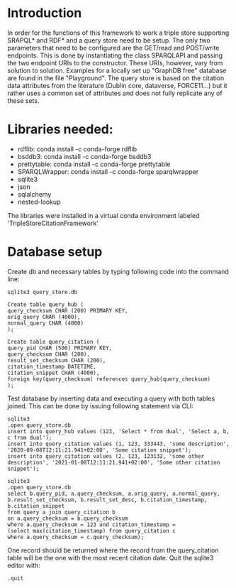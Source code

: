 # Introduction
In order for the functions of this framework to work a triple store supporting SRAPQL* and RDF* and a query store need to be setup. The only two parameters that need to be configured are the GET/read and POST/write endpoints. This is done by instantiating the class SPARQLAPI and passing the two endpoint URIs to the constructor. These URIs, however, vary from solution to solution. Examples for a locally set up "GraphDB free" database are found in the file "Playground". 
The query store is based on the citation data attributes from the literature (Dublin core, dataverse, FORCE11...) but it rather uses a common set of attributes and does not fully replicate any of these sets.

# Libraries needed:
* rdflib: conda install -c conda-forge rdflib
* bsddb3: conda install -c conda-forge bsddb3
* prettytable: conda install -c conda-forge prettytable
* SPARQLWrapper: conda install -c conda-forge sparqlwrapper
* sqlite3
* json
* sqlalchemy
* nested-lookup

The libraries were installed in a virtual conda environment labeled 'TripleStoreCitationFramework'

# Database setup
Create db and necessary tables by typing following code into the command line:

    sqlite3 query_store.db 

    Create table query_hub (
    query_checksum CHAR (200) PRIMARY KEY,
    orig_query CHAR (4000),
    normal_query CHAR (4000)
    );

    Create table query_citation (
    query_pid CHAR (500) PRIMARY KEY,
    query_checksum CHAR (200),
    result_set_checksum CHAR (200),
    citation_timestamp DATETIME,
    citation_snippet CHAR (4000),
    foreign key(query_checksum) references query_hub(query_checksum)
    );


Test database by inserting data and executing a query with both tables joined. This can be done by issuing following statement via CLI:

    sqlite3
    .open query_store.db
    insert into query_hub values (123, 'Select * from dual', 'Select a, b, c from dual');
    insert into query_citation values (1, 123, 333443, 'some description', '2020-09-08T12:11:21.941+02:00', 'Some citation snippet');
    insert into query_citation values (2, 123, 123132, 'some other description', '2021-01-08T12:11:21.941+02:00', 'Some other citation snippet');

    sqlite3
    .open query_store.db
    select b.query_pid, a.query_checksum, a.orig_query, a.normal_query,
    b.result_set_checksum, b.result_set_desc, b.citation_timestamp, b.citation_snippet
    from query a join query_citation b
    on a.query_checksum = b.query_checksum
    where a.query_checksum = 123 and citation_timestamp =
    (select max(citation_timestamp) from query_citation c
    where a.query_checksum = c.query_checksum);

One record should be returned where the record from the query_citation table will be the one with the most recent citation date.
Quit the sqlite3 editor with:

    .quit
